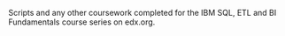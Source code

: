 Scripts and any other coursework completed for the IBM SQL, ETL and BI Fundamentals course series on edx.org.
